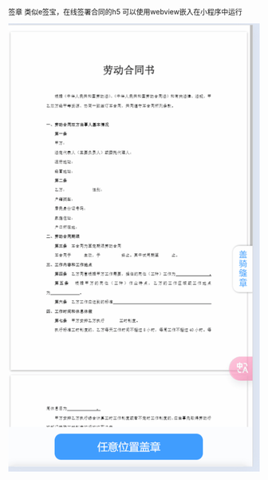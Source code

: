 签章
类似e签宝，在线签署合同的h5
可以使用webview嵌入在小程序中运行


![签章演示](https://github.com/June-Ten/sign-h5/blob/master/sign.gif)
